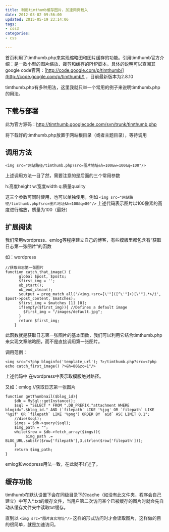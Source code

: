 ```yaml
---
title: 利用timthumb缓存图片，加速网页载入
date: 2012-03-02 09:56:00
updated: 2015-05-19 23:14:06
tags: 
- css3
categories: 
- css

---
```

首页利用了timthumb.php来实现缩略图和图片缓存的功能。引用timthumb官方介绍：是一款小型的图片缩放、裁剪和缓存的PHP脚本。具体的说明可以查阅其google code官网：[http://code.google.com/p/timthumb/](http://code.google.com/p/timthumb/) ，目前最新版本为2.8.10

timthumb.php有多种用法，这里我就只举一个常用的例子来说明timthumb.php的用法。
## 下载与部署 ##

此为官方源码：http://timthumb.googlecode.com/svn/trunk/timthumb.php


<!--more-->


将下载好的timthumb.php放置于网站根目录（或者主题目录），等待调用

## 调用方法 ##

`<img src="网站路径/timthumb.php?src=图片地址&h=100&w=100&q=100"/>`

上述调用方法一目了然，需要注意的是后面的三个常用参数

h:高度height w:宽度width q:质量quality

这三个参数可同时使用，也可以单独使用，例如
`<img src="网站路径/timthumb.php?src=图片地址&h=100&q=80"/>`
上述代码表示图片以100像素的高度进行缩放，质量为100（最好）

## 扩展阅读 ##

我们常用wordpress、emlog等程序建立自己的博客，有些模版里都包含有“获取日志第一张图片”的函数

如：wordpress

    //获取日志第一张图片
    function catch_that_image() {
          global $post, $posts;
          $first_img = '';
          ob_start();
          ob_end_clean();
          $output = preg_match_all('/<img.+src=[\'"]([^\'"]+)[\'"].*>/i', $post->post_content, $matches);
          $first_img = $matches [1] [0];
          if(empty($first_img)){ //Defines a default image
            $first_img = "/images/default.jpg";
          }
          return $first_img;
        }

此函数就是获取日志第一张图片的基本函数，我们可以利用它结合timthumb.php来实现文章缩略图，而不是直接调用第一张图片。

调用范例：

    <img src="<?php bloginfo('template_url'); ?>/timthumb.php?src=<?php echo catch_first_image() ?>&h=80&zc=1"/>

上述代码中 <?php bloginfo(‘template_url’); ?> 在wordpress中表示取模版绝对路径。

又如：emlog
  //获取日志第一张图片

    function getThumbnail($blog_id){
        $db = MySql::getInstance();
        $sql = "SELECT * FROM ".DB_PREFIX."attachment WHERE blogid=".$blog_id." AND (`filepath` LIKE '%jpg' OR `filepath` LIKE '%gif' OR `filepath` LIKE '%png') ORDER BY `aid` ASC LIMIT 0,1";
        //die($sql);
        $imgs = $db->query($sql);
        $img_path = "";
        while($row = $db->fetch_array($imgs)){
             $img_path .= BLOG_URL.substr($row['filepath'],3,strlen($row['filepath']));
        }
        return $img_path;
    }

emlog和wodpress用法一致，在此就不详述了。
## 缓存功能 

timthumb在默认设置下会在同级目录下的cache（如没有此文件夹，程序会自己建立）中写入*.txt的缓存文件，当用户第二次访问某个已被缓存的图片时就会先自动从缓存文件夹中读取txt缓存。

直到以
`<img src="图片真实地址"/>`
这样的形式访问时才会读取图片，这样做的目的很简单，就是加速访问。